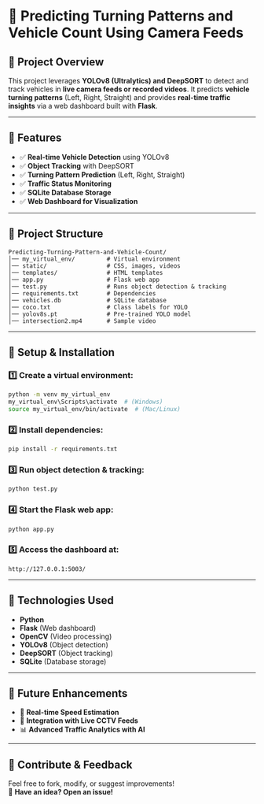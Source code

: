 # **🚦 Predicting Turning Patterns and Vehicle Count Using Camera Feeds**

## **📌 Project Overview**
This project leverages **YOLOv8 (Ultralytics) and DeepSORT** to detect and track vehicles in **live camera feeds or recorded videos**. It predicts **vehicle turning patterns** (Left, Right, Straight) and provides **real-time traffic insights** via a web dashboard built with **Flask**.

---

## **🎯 Features**

- ✅ **Real-time Vehicle Detection** using YOLOv8
- ✅ **Object Tracking** with DeepSORT
- ✅ **Turning Pattern Prediction** (Left, Right, Straight)
- ✅ **Traffic Status Monitoring**
- ✅ **SQLite Database Storage**
- ✅ **Web Dashboard for Visualization**

---

## **📂 Project Structure**

```
Predicting-Turning-Pattern-and-Vehicle-Count/
│── my_virtual_env/         # Virtual environment  
│── static/                 # CSS, images, videos  
│── templates/              # HTML templates  
│── app.py                  # Flask web app  
│── test.py                 # Runs object detection & tracking  
│── requirements.txt        # Dependencies  
│── vehicles.db             # SQLite database  
│── coco.txt                # Class labels for YOLO  
│── yolov8s.pt              # Pre-trained YOLO model  
│── intersection2.mp4       # Sample video  
```

---

## **🚀 Setup & Installation**

### **1️⃣ Create a virtual environment:**
```sh
python -m venv my_virtual_env
my_virtual_env\Scripts\activate  # (Windows)
source my_virtual_env/bin/activate  # (Mac/Linux)
```

### **2️⃣ Install dependencies:**
```sh
pip install -r requirements.txt
```

### **3️⃣ Run object detection & tracking:**
```sh
python test.py
```

### **4️⃣ Start the Flask web app:**
```sh
python app.py
```

### **5️⃣ Access the dashboard at:**
```
http://127.0.0.1:5003/
```

---

## **🔧 Technologies Used**

- **Python**
- **Flask** (Web dashboard)
- **OpenCV** (Video processing)
- **YOLOv8** (Object detection)
- **DeepSORT** (Object tracking)
- **SQLite** (Database storage)

---

## **📌 Future Enhancements**

- 🚀 **Real-time Speed Estimation**
- 📡 **Integration with Live CCTV Feeds**
- 📊 **Advanced Traffic Analytics with AI**

---

## **🌟 Contribute & Feedback**

Feel free to fork, modify, or suggest improvements!\
💬 **Have an idea? Open an issue!**
